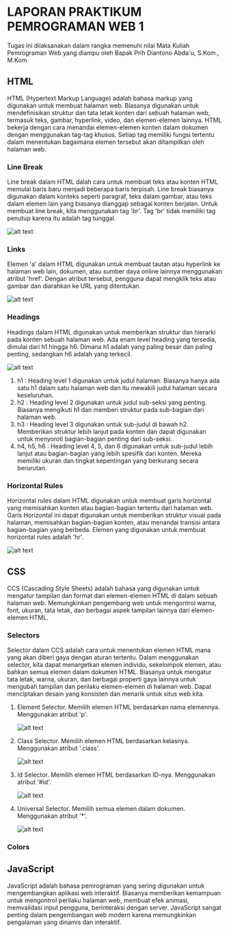 # LAPORAN PRAKTIKUM PEMROGRAMAN WEB 1
Tugas ini dilaksanakan dalam rangka memenuhi nilai Mata Kuliah Pemrograman Web yang diampu oleh Bapak Prih Diantono Abda'u, S.Kom., M.Kom
## HTML
HTML (Hypertext Markup Language) adalah bahasa markup yang digunakan untuk membuat halaman web. Biasanya digunakan untuk mendefinisikan struktur dan tata letak konten dari sebuah halaman web, termasuk teks, gambar, hyperlink, video, dan elemen-elemen lainnya. 
HTML bekerja dengan cara menandai elemen-elemen konten dalam dokumen dengan menggunakan tag-tag khusus. Setiap tag memiliki fungsi tertentu dalam menentukan bagaimana elemen tersebut akan ditampilkan oleh halaman web. 
### Line Break
Line break dalam HTML dalah cara untuk membuat teks atau konten HTML memulai baris baru menjadi beberapa baris terpisah. Line break biasanya digunakan dalam konteks seperti paragraf, teks dalam gambar, atau teks dalam elemen lain yang biasanya dianggap sebagai konten berjalan. 
Untuk membuat line break, kita menggunakan tag 'br'. Tag 'br' tidak memiliki tag penutup karena itu adalah tag tunggal. 

![alt text](https://github.com/milaaulia21/PRAK_WEB1/blob/main/images/line%20break%20(html).PNG?raw=true)

### Links
Elemen 'a' dalam HTML digunakan untuk membuat tautan atau hyperlink ke halaman web lain, dokumen, atau sumber daya online lainnya menggunakan atribut 'href'. Dengan atribut tersebut, pengguna dapat mengklik teks atau gambar dan diarahkan ke URL yang ditentukan.

![alt text](https://github.com/milaaulia21/PRAK_WEB1/blob/main/images/links%20(html).PNG?raw=true)

### Headings
Headings dalam HTML digunakan untuk memberikan struktur dan hierarki pada konten sebuah halaman web. Ada enam level heading yang tersedia, dimulai dari h1 hingga h6. Dimana h1 adalah yang paling besar dan paling penting, sedangkan h6 adalah yang terkecil. 

![alt text](https://github.com/milaaulia21/PRAK_WEB1/blob/main/images/headings%20(html).PNG?raw=true)

1. h1 : Heading level 1 digunakan untuk judul halaman. Biasanya hanya ada satu h1 dalam satu halaman web dan itu mewakili judul halaman secara keseluruhan. 
2. h2 : Heading level 2 digunakan untuk judul sub-seksi yang penting. Biasanya mengikuti h1 dan memberi struktur pada sub-bagian dari halaman web.
3. h3 : Heading level 3 digunakan untuk sub-judul di bawah h2. Memberikan struktur lebih lanjut pada konten dan dapat digunakan untuk menyoroti bagian-bagian penting dari sub-seksi. 
4. h4, h5, h6 : Heading level 4, 5, dan 6 digunakan untuk sub-judul lebih lanjut atau bagian-bagian yang lebih spesifik dari konten. Mereka memiliki ukuran dan tingkat kepentingan yang berkurang secara berurutan. 
### Horizontal Rules 
Horizontal rules dalam HTML digunakan untuk membuat garis horizontal yang memisahkan konten atau bagian-bagian tertentu dari halaman web. Garis Horizontal ini dapat digunakan untuk memberikan struktur visual pada halaman, memisahkan bagian-bagian konten, atau menandai transisi antara bagian-bagian yang berbeda. 
Elemen yang digunakan untuk membuat horizontal rules adalah 'hr'.

![alt text](https://github.com/milaaulia21/PRAK_WEB1/blob/main/images/horizontal%20rules%20(html).PNG?raw=true)

## CSS 
CCS (Cascading Style Sheets) adalah bahasa yang digunakan untuk mengatur tampilan dan format dari elemen-elemen HTML di dalam sebuah halaman web. Memungkinkan pengembang web untuk mengontrol warna, font, ukuran, tata letak, dan berbagai aspek tampilan lainnya dari elemen-elemen HTML.
### Selectors
Selector dalam CCS adalah cara untuk menentukan elemen HTML mana yang akan diberi gaya dengan aturan tertentu. Dalam menggunakan selector, kita dapat menargetkan elemen individu, sekelompok elemen, atau bahkan semua elemen dalam dokumen HTML. Biasanya untuk mengatur tata letak, warna, ukuran, dan berbagai properti gaya lainnya untuk mengubah tampilan dan perilaku elemen-elemen di halaman web. Dapat menciptakan desain yang konsisten dan menarik untuk situs web kita. 
1. Element Selector. Memilih elemen HTML berdasarkan nama elemennya. Menggunakan atribut 'p'.

    ![alt text](https://github.com/milaaulia21/PRAK_WEB1/blob/main/images/selector%20element%20(css).PNG?raw=true)

2. Class Selector. Memilih elemen HTML berdasarkan kelasnya. Menggunakan atribut '.class'.

   ![alt text](https://github.com/milaaulia21/PRAK_WEB1/blob/main/images/selector%20class%20(css).PNG?raw=true)
   
4. Id Selector. Memilih elemen HTML berdasarkan ID-nya. Menggunakan atribut '#id'.

   ![alt text](https://github.com/milaaulia21/PRAK_WEB1/blob/main/images/selector%20id%20(css).PNG?raw=true)
   
6. Universal Selector. Memilih semua elemen dalam dokumen. Menggunakan atribut '*'.
   
   ![alt text](https://github.com/milaaulia21/PRAK_WEB1/blob/main/images/selector%20universal%20(css).PNG?raw=true)

### Colors

## JavaScript
JavaScript adalah bahasa pemrograman yang sering digunakan untuk mengembangkan aplikasi web interaktif. Biasanya memberikan kemampuan untuk mengontrol perilaku halaman web, membuat efek animasi, memvalidasi input pengguna, berinteraksi dengan server. JavaScript sangat penting dalam pengembangan web modern karena memungkinkan pengalaman yang dinamis dan interaktif.
